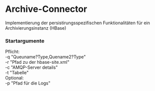 Archive-Connector
===================
Implementierung der persistirungsspezifischen Funktionalitäten für ein Archivierungsinstanz (HBase)

### Startargumente
Pflicht:  
-q "Queuname?Type,Quename2?Type"  
-r "Pfad zu der hbase-site.xml"  
-c "AMQP-Server details"  
-t "Tabelle"  
Optional:  
-p "Pfad für die Logs"